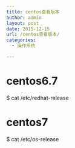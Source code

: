 ```yaml
---
title: centos查看版本
author: admin
layout: post
date: 2015-12-15
url: /centos查看版本/
categories:
  - 操作系统

---
```

# centos6.7

$ cat /etc/redhat-release

# centos7

$ cat /etc/os-release